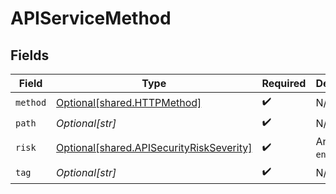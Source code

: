 # APIServiceMethod


## Fields

| Field                                                                                          | Type                                                                                           | Required                                                                                       | Description                                                                                    |
| ---------------------------------------------------------------------------------------------- | ---------------------------------------------------------------------------------------------- | ---------------------------------------------------------------------------------------------- | ---------------------------------------------------------------------------------------------- |
| `method`                                                                                       | [Optional[shared.HTTPMethod]](undefined/models/shared/httpmethod.md)                           | :heavy_check_mark:                                                                             | N/A                                                                                            |
| `path`                                                                                         | *Optional[str]*                                                                                | :heavy_check_mark:                                                                             | N/A                                                                                            |
| `risk`                                                                                         | [Optional[shared.APISecurityRiskSeverity]](undefined/models/shared/apisecurityriskseverity.md) | :heavy_check_mark:                                                                             | An `enum`eration.                                                                              |
| `tag`                                                                                          | *Optional[str]*                                                                                | :heavy_check_mark:                                                                             | N/A                                                                                            |